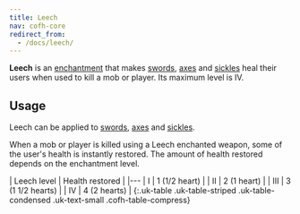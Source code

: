 ```yaml
---
title: Leech
nav: cofh-core
redirect_from:
  - /docs/leech/
---
```


**Leech** is an [enchantment](https://minecraft.gamepedia.com/Enchanting) that
makes [swords](https://minecraft.gamepedia.com/Sword),
[axes](https://minecraft.gamepedia.com/Axe) and [sickles](/docs/thermal-foundation/sickles/)
heal their users when used to kill a mob or player. Its maximum level is IV.


Usage
-----

Leech can be applied to [swords](https://minecraft.gamepedia.com/Sword),
[axes](https://minecraft.gamepedia.com/Axe) and [sickles](/docs/thermal-foundation/sickles/).

When a mob or player is killed using a Leech enchanted weapon, some of the
user's health is instantly restored. The amount of health restored depends on
the enchantment level.

| Leech level | Health restored |
|---
| I | 1 (1/2 heart) |
| II | 2 (1 heart) |
| III | 3 (1 1/2 hearts) |
| IV | 4 (2 hearts) |
{:.uk-table .uk-table-striped .uk-table-condensed .uk-text-small .cofh-table-compress}
